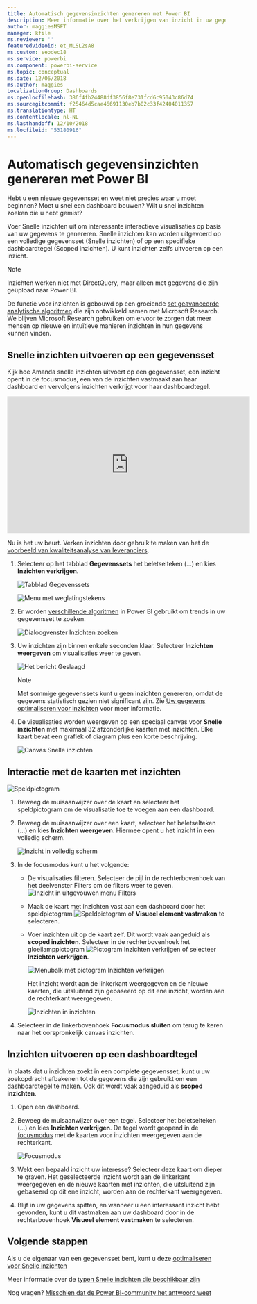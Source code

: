 ```yaml
---
title: Automatisch gegevensinzichten genereren met Power BI
description: Meer informatie over het verkrijgen van inzicht in uw gegevenssets en dashboardtegels.
author: maggiesMSFT
manager: kfile
ms.reviewer: ''
featuredvideoid: et_MLSL2sA8
ms.custom: seodec18
ms.service: powerbi
ms.component: powerbi-service
ms.topic: conceptual
ms.date: 12/06/2018
ms.author: maggies
LocalizationGroup: Dashboards
ms.openlocfilehash: 386f4fb24488df3856f8e731fcd6c95043c86d74
ms.sourcegitcommit: f25464d5cae46691130eb7b02c33f42404011357
ms.translationtype: HT
ms.contentlocale: nl-NL
ms.lasthandoff: 12/10/2018
ms.locfileid: "53180916"
---
```

# <a name="generate-data-insights-automatically-with-power-bi"></a>Automatisch gegevensinzichten genereren met Power BI
Hebt u een nieuwe gegevensset en weet niet precies waar u moet beginnen?  Moet u snel een dashboard bouwen?  Wilt u snel inzichten zoeken die u hebt gemist?

Voer Snelle inzichten uit om interessante interactieve visualisaties op basis van uw gegevens te genereren. Snelle inzichten kan worden uitgevoerd op een volledige gegevensset (Snelle inzichten) of op een specifieke dashboardtegel (Scoped inzichten). U kunt inzichten zelfs uitvoeren op een inzicht.

> [!NOTE]
> Inzichten werken niet met DirectQuery, maar alleen met gegevens die zijn geüpload naar Power BI.
> 

De functie voor inzichten is gebouwd op een groeiende [set geavanceerde analytische algoritmen](service-insight-types.md) die zijn ontwikkeld samen met Microsoft Research. We blijven Microsoft Research gebruiken om ervoor te zorgen dat meer mensen op nieuwe en intuïtieve manieren inzichten in hun gegevens kunnen vinden.

## <a name="run-quick-insights-on-a-dataset"></a>Snelle inzichten uitvoeren op een gegevensset
Kijk hoe Amanda snelle inzichten uitvoert op een gegevensset, een inzicht opent in de focusmodus, een van de inzichten vastmaakt aan haar dashboard en vervolgens inzichten verkrijgt voor haar dashboardtegel.

<iframe width="560" height="315" src="https://www.youtube.com/embed/et_MLSL2sA8" frameborder="0" allowfullscreen></iframe>


Nu is het uw beurt. Verken inzichten door gebruik te maken van het de [voorbeeld van kwaliteitsanalyse van leveranciers](sample-supplier-quality.md).

1. Selecteer op het tabblad **Gegevenssets** het beletselteken (...) en kies **Inzichten verkrijgen**.
   
    ![Tabblad Gegevenssets](media/service-insights/power-bi-ellipses.png)
   
    ![Menu met weglatingstekens](media/service-insights/power-bi-tab.png)
2. Er worden [verschillende algoritmen](service-insight-types.md) in Power BI gebruikt om trends in uw gegevensset te zoeken.
   
    ![Dialoogvenster Inzichten zoeken](media/service-insights/pbi_autoinsightssearching.png)
3. Uw inzichten zijn binnen enkele seconden klaar.  Selecteer **Inzichten weergeven** om visualisaties weer te geven.
   
    ![Het bericht Geslaagd](media/service-insights/pbi_autoinsightsuccess.png)
   
    > [!NOTE]
    > Met sommige gegevenssets kunt u geen inzichten genereren, omdat de gegevens statistisch gezien niet significant zijn.  Zie [Uw gegevens optimaliseren voor inzichten](service-insights-optimize.md) voor meer informatie.
   > 
    
1. De visualisaties worden weergeven op een speciaal canvas voor **Snelle inzichten** met maximaal 32 afzonderlijke kaarten met inzichten. Elke kaart bevat een grafiek of diagram plus een korte beschrijving.
   
    ![Canvas Snelle inzichten](media/service-insights/power-bi-insights.png)

## <a name="interact-with-the-insight-cards"></a>Interactie met de kaarten met inzichten
  ![Speldpictogram](media/service-insights/pbi_hover.png)

1. Beweeg de muisaanwijzer over de kaart en selecteer het speldpictogram om de visualisatie toe te voegen aan een dashboard.
2. Beweeg de muisaanwijzer over een kaart, selecteer het beletselteken (...) en kies **Inzichten weergeven**. Hiermee opent u het inzicht in een volledig scherm.
   
    ![Inzicht in volledig scherm](media/service-insights/power-bi-insight-focus.png)
3. In de focusmodus kunt u het volgende:
   
   * De visualisaties filteren.  Selecteer de pijl in de rechterbovenhoek van het deelvenster Filters om de filters weer te geven.
        ![Inzicht in uitgevouwen menu Filters](media/service-insights/power-bi-insights-filter-new.png)
   * Maak de kaart met inzichten vast aan een dashboard door het speldpictogram ![Speldpictogram](media/service-insights/power-bi-pin-icon.png) of **Visueel element vastmaken** te selecteren.
   * Voer inzichten uit op de kaart zelf. Dit wordt vaak aangeduid als **scoped inzichten**. Selecteer in de rechterbovenhoek het gloeilamppictogram ![Pictogram Inzichten verkrijgen](media/service-insights/power-bi-bulb-icon.png) of selecteer **Inzichten verkrijgen**.
     
       ![Menubalk met pictogram Inzichten verkrijgen](media/service-insights/pbi-autoinsights-tile.png)
     
     Het inzicht wordt aan de linkerkant weergegeven en de nieuwe kaarten, die uitsluitend zijn gebaseerd op dit ene inzicht, worden aan de rechterkant weergegeven.
     
       ![Inzichten in inzichten](media/service-insights/power-bi-insights-on-insights-new.png)
4. Selecteer in de linkerbovenhoek **Focusmodus sluiten** om terug te keren naar het oorspronkelijk canvas inzichten.

## <a name="run-insights-on-a-dashboard-tile"></a>Inzichten uitvoeren op een dashboardtegel
In plaats dat u inzichten zoekt in een complete gegevensset, kunt u uw zoekopdracht afbakenen tot de gegevens die zijn gebruikt om een dashboardtegel te maken. Ook dit wordt vaak aangeduid als **scoped inzichten**.

1. Open een dashboard.
2. Beweeg de muisaanwijzer over een tegel. Selecteer het beletselteken (...) en kies **Inzichten verkrijgen**. De tegel wordt geopend in de [focusmodus](service-focus-mode.md) met de kaarten voor inzichten weergegeven aan de rechterkant.    
   
    ![Focusmodus](media/service-insights/pbi-insights-tile.png)    
4. Wekt een bepaald inzicht uw interesse? Selecteer deze kaart om dieper te graven. Het geselecteerde inzicht wordt aan de linkerkant weergegeven en de nieuwe kaarten met inzichten, die uitsluitend zijn gebaseerd op dit ene inzicht, worden aan de rechterkant weergegeven.    
6. Blijf in uw gegevens spitten, en wanneer u een interessant inzicht hebt gevonden, kunt u dit vastmaken aan uw dashboard door in de rechterbovenhoek **Visueel element vastmaken** te selecteren.

## <a name="next-steps"></a>Volgende stappen
Als u de eigenaar van een gegevensset bent, kunt u deze [optimaliseren voor Snelle inzichten](service-insights-optimize.md)

Meer informatie over de [typen Snelle inzichten die beschikbaar zijn](service-insight-types.md)

Nog vragen? [Misschien dat de Power BI-community het antwoord weet](http://community.powerbi.com/)

